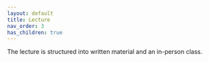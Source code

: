 ```yaml
---
layout: default
title: Lecture
nav_order: 3
has_children: true
---
```


The lecture is structured into written material and an in-person class.